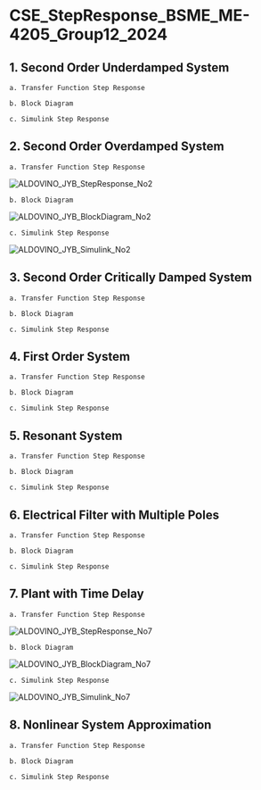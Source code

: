 # CSE_StepResponse_BSME_ME-4205_Group12_2024
## 1. Second Order Underdamped System

    a. Transfer Function Step Response
   
    b. Block Diagram
   
    c. Simulink Step Response
   
## 2. Second Order Overdamped  System

    a. Transfer Function Step Response
  
![ALDOVINO_JYB_StepResponse_No2](https://github.com/yaldvn/CSE_StepResponse_BSME_ME-4205_Group12_2024/assets/159038055/3cd7925e-ebb0-467c-9660-9d3c12a0687c)

    b. Block Diagram
  
![ALDOVINO_JYB_BlockDiagram_No2](https://github.com/yaldvn/CSE_StepResponse_BSME_ME-4205_Group12_2024/assets/159038055/d31c7d78-920c-484f-a429-6ac5d5605825)

    c. Simulink Step Response
  
![ALDOVINO_JYB_Simulink_No2](https://github.com/yaldvn/CSE_StepResponse_BSME_ME-4205_Group12_2024/assets/159038055/48783dc5-cef3-4239-be29-e159fc4e6235)

## 3. Second Order Critically Damped System
    a. Transfer Function Step Response
   
    b. Block Diagram
   
    c. Simulink Step Response
 
## 4. First Order System

    a. Transfer Function Step Response
   
    b. Block Diagram
   
    c. Simulink Step Response
   
## 5. Resonant System
   
    a. Transfer Function Step Response
   
    b. Block Diagram
   
    c. Simulink Step Response
   
## 6. Electrical Filter with Multiple Poles

    a. Transfer Function Step Response
   
    b. Block Diagram
   
    c. Simulink Step Response
   
## 7. Plant with Time Delay

    a. Transfer Function Step Response
  
![ALDOVINO_JYB_StepResponse_No7](https://github.com/yaldvn/CSE_StepResponse_BSME_ME-4205_Group12_2024/assets/159038055/8ebefb6c-23c0-4588-938d-dd5cf6ae67fa)

    b. Block Diagram
  
![ALDOVINO_JYB_BlockDiagram_No7](https://github.com/yaldvn/CSE_StepResponse_BSME_ME-4205_Group12_2024/assets/159038055/486f9443-8435-4191-9220-4c6caee97159)
  
    c. Simulink Step Response
  
![ALDOVINO_JYB_Simulink_No7](https://github.com/yaldvn/CSE_StepResponse_BSME_ME-4205_Group12_2024/assets/159038055/e3b73d85-c5f2-4daa-a479-b6a0859cc3fd)

## 8. Nonlinear System Approximation
   
    a. Transfer Function Step Response
   
    b. Block Diagram
   
    c. Simulink Step Response
   
